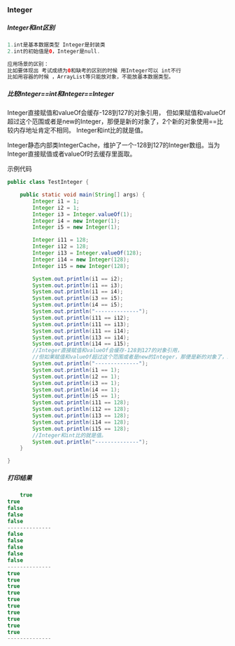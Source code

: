 ### Integer

##### Integer和int区别

```java
1.int是基本数据类型 Integer是封装类
2.int的初始值是0，Integer是null.

应用场景的区别：
比如要体现出 考试成绩为0和缺考的区别的时候 用Integer可以 int不行
比如用容器的时候 ，ArrayList等只能放对象，不能放基本数据类型。
```

##### 比较Integer==int和Integer==Integer

Integer直接赋值和valueOf会缓存-128到127的对象引用，
但如果赋值和valueOf超过这个范围或者是new的Integer，那便是新的对象了，2个新的对象使用==比较内存地址肯定不相同。
Integer和int比的就是值。

Integer静态内部类IntegerCache，维护了一个-128到127的Integer数组。当为Integer直接赋值或者valueOf时去缓存里面取。

示例代码
```java
public class TestInteger {

    public static void main(String[] args) {
        Integer i1 = 1;
        Integer i2 = 1;
        Integer i3 = Integer.valueOf(1);
        Integer i4 = new Integer(1);
        Integer i5 = new Integer(1);

        Integer i11 = 128;
        Integer i12 = 128;
        Integer i13 = Integer.valueOf(128);
        Integer i14 = new Integer(128);
        Integer i15 = new Integer(128);

        System.out.println(i1 == i2);
        System.out.println(i1 == i3);
        System.out.println(i1 == i4);
        System.out.println(i3 == i5);
        System.out.println(i4 == i5);
        System.out.println("--------------");
        System.out.println(i11 == i12);
        System.out.println(i11 == i13);
        System.out.println(i11 == i14);
        System.out.println(i13 == i14);
        System.out.println(i14 == i15);
        //Integer直接赋值和valueOf会缓存-128到127的对象引用，
        //但如果赋值和valueOf超过这个范围或者是new的Integer，那便是新的对象了，新的对象使用==比较内存地址肯定不相同
        System.out.println("--------------");
        System.out.println(i1 == 1);
        System.out.println(i2 == 1);
        System.out.println(i3 == 1);
        System.out.println(i4 == 1);
        System.out.println(i5 == 1);
        System.out.println(i11 == 128);
        System.out.println(i12 == 128);
        System.out.println(i13 == 128);
        System.out.println(i14 == 128);
        System.out.println(i15 == 128);
        //Integer和int比的就是值。
        System.out.println("--------------");
    }

}
```

##### 打印结果

```java
	true
true
false
false
false
--------------
false
false
false
false
false
--------------
true
true
true
true
true
true
true
true
true
true
--------------
```


















